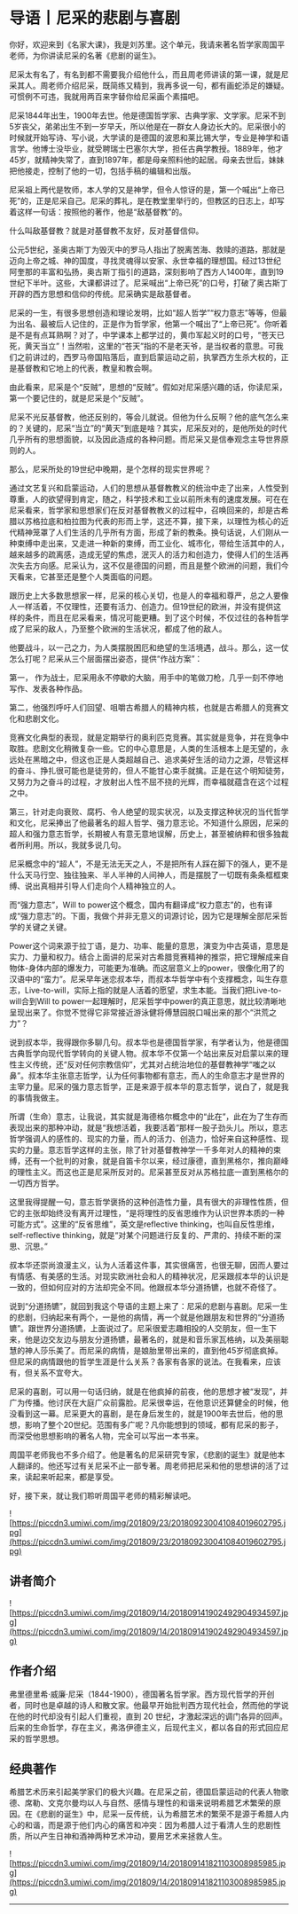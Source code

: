 # 导语丨尼采的悲剧与喜剧

你好，欢迎来到《名家大课》，我是刘苏里。这个单元，我请来著名哲学家周国平老师，为你讲读尼采的名著《悲剧的诞生》。

尼采太有名了，有名到都不需要我介绍他什么，而且周老师讲读的第一课，就是尼采其人。周老师介绍尼采，既简练又精到，我再多说一句，都有画蛇添足的嫌疑。可惯例不可违，我就用两百来字替你给尼采画个素描吧。

尼采1844年出生，1900年去世。他是德国哲学家、古典学家、文学家。尼采不到5岁丧父，弟弟出生不到一岁早夭，所以他是在一群女人身边长大的。尼采很小的时候就开始写诗、写小说，大学读的是德国的波恩和莱比锡大学，专业是神学和语言学。他博士没毕业，就受聘瑞士巴塞尔大学，担任古典学教授。1889年，他才45岁，就精神失常了，直到1897年，都是母亲照料他的起居。母亲去世后，妹妹把他接走，控制了他的一切，包括手稿的编辑和出版。

尼采祖上两代是牧师，本人学的又是神学，但令人惊讶的是，第一个喊出“上帝已死”的，正是尼采自己。尼采的葬礼，是在教堂里举行的，但教区的日志上，却写着这样一句话：按照他的著作，他是“敌基督教”的。

什么叫敌基督教？就是对基督教不友好，反对基督信仰。

公元5世纪，圣奥古斯丁为毁灭中的罗马人指出了脱离苦海、救赎的道路，那就是迈向上帝之城、神的国度，寻找灵魂得以安家、永世幸福的理想国。经过13世纪阿奎那的丰富和弘扬，奥古斯丁指引的道路，深刻影响了西方人1400年，直到19世纪下半叶。这些，大课都讲过了。尼采喊出“上帝已死”的口号，打破了奥古斯丁开辟的西方思想和信仰的传统。尼采确实是敌基督者。

尼采的一生，有很多思想创造和理论发明，比如“超人哲学”“权力意志”等等，但最为出名、最被后人记住的，正是作为哲学家，他第一个喊出了“上帝已死”。你听着是不是有点耳熟啊？对了，中学课本上都学过的，黄巾军起义时的口号，“苍天已死，黄天当立”！当然啦，这里的“苍天”指的不是老天爷，是当权者的意思。可我们之前讲过的，西罗马帝国陷落后，直到启蒙运动之前，执掌西方生杀大权的，正是基督教和它地上的代表，教皇和教会啊。

由此看来，尼采是个“反贼”，思想的“反贼”。假如对尼采感兴趣的话，你读尼采，第一个要记住的，就是尼采是个“反贼”。

尼采不光反基督教，他还反别的，等会儿就说。但他为什么反啊？他的底气怎么来的？关键的，尼采“当立”的“黄天”到底是啥？其实，尼采反对的，是他所处的时代几乎所有的思想面貌，以及因此造成的各种问题。而尼采又是信奉观念主导世界原则的人。

那么，尼采所处的19世纪中晚期，是个怎样的现实世界呢？

通过文艺复兴和启蒙运动，人们的思想从基督教教义的统治中走了出来，人性受到尊重，人的欲望得到肯定，随之，科学技术和工业以前所未有的速度发展。可在在尼采看来，哲学家和思想家们在反对基督教教义的过程中，召唤回来的，却是古希腊以苏格拉底和柏拉图为代表的形而上学，这还不算，接下来，以理性为核心的近代精神笼罩了人们生活的几乎所有方面，形成了新的教条。换句话说，人们刚从一种束缚中走出来，又走进一种新的束缚，而工业化、城市化，带给生活其中的人，越来越多的疏离感，造成无望的焦虑，泯灭人的活力和创造力，使得人们的生活再次失去方向感。尼采认为，这不仅是德国的问题，而且是整个欧洲的问题，我们今天看来，它甚至还是整个人类面临的问题。

跟历史上大多数思想家一样，尼采的核心关切，也是人的幸福和尊严，总之人要像人一样活着，不仅理性，还要有活力、创造力。但19世纪的欧洲，并没有提供这样的条件，而且在尼采看来，情况可能更糟。到了这个时候，不仅过往的各种哲学成了尼采的敌人，乃至整个欧洲的生活状况，都成了他的敌人。

他要战斗，以一己之力，为人类摆脱困厄和绝望的生活境遇，战斗。那么，这一仗怎么打呢？尼采从三个层面摆出姿态，提供“作战方案”：

第一， 作为战士，尼采用永不停歇的大脑，用手中的笔做刀枪，几乎一刻不停地写作、发表各种作品。

第二，他强烈呼吁人们回望、咀嚼古希腊人的精神内核，也就是古希腊人的竞赛文化和悲剧文化。

竞赛文化典型的表现，就是定期举行的奥利匹克竞赛。其实就是竞争，并在竞争中取胜。悲剧文化稍微复杂一些。它的中心意思是，人类的生活根本上是无望的，永远处在黑暗之中，但这也正是人类超越自己、追求美好生活的动力之源，尽管这样的奋斗、挣扎很可能也是徒劳的，但人不能甘心束手就擒。正是在这个明知徒劳，又努力为之奋斗的过程，才放射出人性不屈不挠的光辉，而幸福就蕴含在这个过程之中。

第三，针对走向衰败、腐朽、令人绝望的现实状况，以及支撑这种状况的当代哲学和文化，尼采捧出了他最著名的超人哲学、强力意志论。不知道什么原因，尼采的超人和强力意志哲学，长期被人有意无意地误解，历史上，甚至被纳粹和很多独裁者所利用。所以，我就多说几句。

尼采概念中的“超人”，不是无法无天之人，不是把所有人踩在脚下的强人，更不是什么天马行空、独往独来、半人半神的人间神人，而是摆脱了一切既有条条框框束缚、说出真相并引导人们走向个人精神独立的人。

而“强力意志”，Will to power这个概念，国内有翻译成“权力意志”的，也有译成“强力意志”的。下面，我做个并非无意义的词源讨论，因为它是理解全部尼采哲学的关键之关键。

Power这个词来源于拉丁语，是力、功率、能量的意思，演变为中古英语，意思是实力、力量和权力。结合上面讲的尼采对古希腊竞赛精神的推崇，把它理解成来自物体-身体内部的爆发力，可能更为准确。而这层意义上的power，很像化用了的汉语中的“蛮力”。尼采早年迷恋叔本华，而叔本华哲学中有个支撑概念，叫生存意志，Live-to-will，实际上指的就是人活着的愿望，求生本能。当我们把Live-to-will合到Will to power一起理解时，尼采哲学中power的真正意思，就比较清晰地呈现出来了。你觉不觉得它非常接近游泳健将傅慧园脱口喊出来的那个“洪荒之力”？

说到叔本华，我得跟你多聊几句。叔本华也是德国哲学家，有学者认为，他是德国古典哲学向现代哲学转向的关键人物。叔本华不仅第一个站出来反对启蒙以来的理性主义传统，还“反对任何宗教信仰”，尤其对占统治地位的基督教神学“嗤之以鼻”。叔本华主张意志哲学，认为任何事物都有意志，而人的生命意志才是世界的主宰力量。尼采的强力意志哲学，正是来源于叔本华的意志哲学，说白了，就是我的事情我做主。

所谓（生命）意志，让我说，其实就是海德格尔概念中的“此在”，此在为了生存而表现出来的那种冲动，就是“我想活着，我要活着”那样一股子劲头儿。所以，意志哲学强调人的感性的、现实的力量，而人的活力、创造力，恰好来自这种感性、现实的力量。意志哲学这样的主张，除了针对基督教神学一千多年对人的精神的束缚，还有一个批判的对象，就是自笛卡尔以来，经过康德，直到黑格尔，推向巅峰的理性主义。而这也正是尼采所反对的。尼采甚至反对从苏格拉底一直到黑格尔的一切西方哲学。

这里我得提醒一句，意志哲学褒扬的这种创造性力量，具有很大的非理性性质，但它的主张却始终没有离开过理性，“是将理性的反省思维作为认识世界本质的一种可能方式”。这里的“反省思维”，英文是reflective thinking，也叫自反性思维，self-reflective thinking，就是“对某个问题进行反复的、严肃的、持续不断的深思、沉思。”

叔本华还崇尚浪漫主义，认为人活着这件事，其实很痛苦，也很无聊，因而人要过有情感、有美感的生活。对现实欧洲社会和人的精神状况，尼采跟叔本华的认识是一致的，但如何应对的方法却完全不同。他跟叔本华分道扬镳，也就不奇怪了。

说到“分道扬镳”，就回到我这个导语的主题上来了：尼采的悲剧与喜剧。尼采一生的悲剧，归纳起来有两个，一是他的病情，再一个就是他跟朋友和世界的“分道扬镳”。跟世界分道扬镳，上面说过了。尼采很爱志趣相投的人交朋友，但一生下来，他是边交友边与朋友分道扬镳，最著名的，就是和音乐家瓦格纳，以及美丽聪慧的神人莎乐美了。而尼采的病情，是娘胎里带出来的，直到他45岁彻底疯掉。但尼采的病情跟他的哲学生涯是什么关系？各家有各家的说法。在我看来，应该有，但关系不宜夸大。

尼采的喜剧，可以用一句话归纳，就是在他疯掉的前夜，他的思想才被“发现”，并广为传播。他讨厌在大庭广众前露脸。尼采很幸运，在他意识还算健全的时候，他没看到这一幕。尼采更大的喜剧，是在身后发生的，就是1900年去世后，他的思想，影响了整个20世纪。范围有多广呢？凡你能想到的领域，都有尼采的影子，而深受他思想影响的著名人物，完全可以写出一本书来。

周国平老师我也不多介绍了。他是著名的尼采研究专家，《悲剧的诞生》就是他本人翻译的。他还写过有关尼采不止一部专著。周老师把尼采和他的思想讲的活了过来，读起来听起来，都是享受。

好，接下来，就让我们聆听周国平老师的精彩解读吧。

![https://piccdn3.umiwi.com/img/201809/23/201809230041084019602795.jpg](https://piccdn3.umiwi.com/img/201809/23/201809230041084019602795.jpg)

## 讲者简介

![https://piccdn3.umiwi.com/img/201809/14/201809141902492904934597.jpg](https://piccdn3.umiwi.com/img/201809/14/201809141902492904934597.jpg)

## 作者介绍

弗里德里希·威廉·尼采（1844-1900），德国著名哲学家。西方现代哲学的开创者，同时也是卓越的诗人和散文家。他最早开始批判西方现代社会，然而他的学说在他的时代却没有引起人们重视，直到 20 世纪，才激起深远的调门各异的回声。后来的生命哲学，存在主义，弗洛伊德主义，后现代主义，都以各自的形式回应尼采的哲学思想。

## 经典著作

希腊艺术历来引起美学家们的极大兴趣。在尼采之前，德国启蒙运动的代表人物歌德、席勒、文克尔曼均以人与自然、感情与理性的和谐来说明希腊艺术繁荣的原因。在《悲剧的诞生》中，尼采一反传统，认为希腊艺术的繁荣不是源于希腊人内心的和谐，而是源于他们内心的痛苦和冲突：因为希腊人过于看清人生的悲剧性质，所以产生日神和酒神两种艺术冲动，要用艺术来拯救人生。

![https://piccdn3.umiwi.com/img/201809/14/201809141821103008985985.jpg](https://piccdn3.umiwi.com/img/201809/14/201809141821103008985985.jpg)

---
